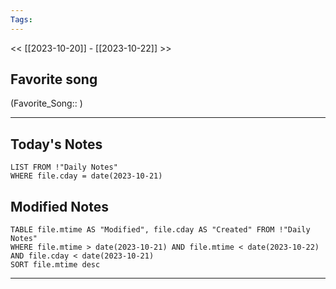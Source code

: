 ```yaml
---
Tags:
---
```

<< [[2023-10-20]] - [[2023-10-22]] >>
## Favorite song
(Favorite_Song:: )

___
## Today's Notes
```dataview
LIST FROM !"Daily Notes"
WHERE file.cday = date(2023-10-21)
```
## Modified Notes
```dataview
TABLE file.mtime AS "Modified", file.cday AS "Created" FROM !"Daily Notes" 
WHERE file.mtime > date(2023-10-21) AND file.mtime < date(2023-10-22) AND file.cday < date(2023-10-21)
SORT file.mtime desc
```
___
